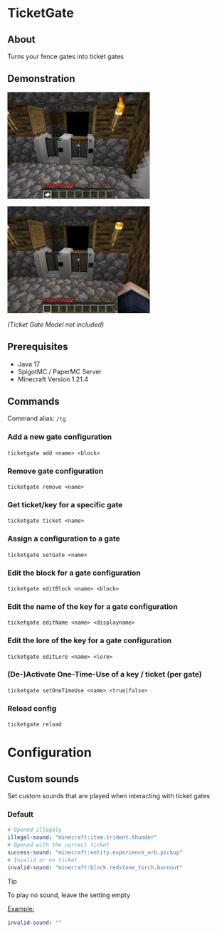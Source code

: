 # TicketGate

## About

Turns your fence gates into ticket gates

## Demonstration

![Ticket Gate Success](https://github.com/DavidOlbrz/TicketGate/blob/master/ticket_gate_success.gif)

![Ticket Gate Error](https://github.com/DavidOlbrz/TicketGate/blob/master/ticket_gate_error.gif)

*(Ticket Gate Model not included)*

## Prerequisites

- Java 17
- SpigotMC / PaperMC Server
- Minecraft Version 1.21.4

## Commands

Command alias: `/tg`

### Add a new gate configuration

`ticketgate add <name> <block>`

### Remove gate configuration

`ticketgate remove <name>`

### Get ticket/key for a specific gate

`ticketgate ticket <name>`

### Assign a configuration to a gate

`ticketgate setGate <name>`

### Edit the block for a gate configuration

`ticketgate editBlock <name> <block>`

### Edit the name of the key for a gate configuration

`ticketgate editName <name> <displayname>`

### Edit the lore of the key for a gate configuration

`ticketgate editLore <name> <lore>`

### (De-)Activate One-Time-Use of a key / ticket (per gate)

`ticketgate setOneTimeUse <name> <true|false>`

### Reload config

`ticketgate reload`

# Configuration

## Custom sounds

Set custom sounds that are played when interacting with ticket gates

### Default

```yml
# Opened illegaly
illegal-sound: "minecraft:item.trident.thunder"
# Opened with the correct ticket
success-sound: "minecraft:entity.experience_orb.pickup"
# Invalid or no ticket
invalid-sound: "minecraft:block.redstone_torch.burnout"
```

> [!Tip]
> To play no sound, leave the setting empty
>
> <ins>Example:</ins>
> ```yml
> invalid-sound: ""
> ```
